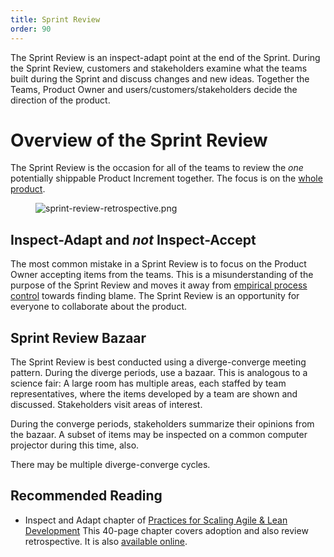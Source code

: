 ```yaml
---
title: Sprint Review
order: 90
---
```


The Sprint Review is an inspect-adapt point at the end of the Sprint. During the Sprint Review, customers and stakeholders examine what the teams built during the Sprint and discuss changes and new ideas. Together the Teams, Product Owner and users/customers/stakeholders decide the direction of the product.

# Overview of the Sprint Review

The Sprint Review is the occasion for all of the teams to review the *one* potentially shippable Product Increment together. The focus is on the [whole product](../principles/whole-product-focus.html).

<figure>
  <img src="/img/framework/sprint-review-retrospective.png" alt="sprint-review-retrospective.png">
</figure>

## Inspect-Adapt and *not* Inspect-Accept

The most common mistake in a Sprint Review is to focus on the Product Owner accepting items from the teams. This is a misunderstanding of the purpose of the Sprint Review and moves it away from [empirical process control](../principles/empirical-process-control.html) towards finding blame. The Sprint Review is an opportunity for everyone to collaborate about the product.

## Sprint Review Bazaar

The Sprint Review is best conducted using a diverge-converge meeting pattern. During the diverge periods, use a bazaar. This is analogous to a science fair: A large room has multiple areas, each staffed by team representatives, where the items developed by a team are shown and discussed. Stakeholders visit areas of interest.

During the converge periods, stakeholders summarize their opinions from the bazaar. A subset of items may be inspected on a common computer projector during this time, also.

There may be multiple diverge-converge cycles.

## Recommended Reading

* Inspect and Adapt chapter of [Practices for Scaling Agile & Lean Development](http://www.amazon.com/Practices-Scaling-Lean-Agile-Development/dp/0321636406)
This 40-page chapter covers adoption and also review retrospective. It is also [available online](http://www.informit.com/articles/article.aspx?p=1564482).

